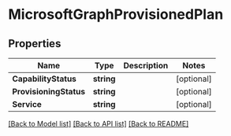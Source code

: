 # MicrosoftGraphProvisionedPlan

## Properties

Name | Type | Description | Notes
------------ | ------------- | ------------- | -------------
**CapabilityStatus** | **string** |  | [optional] 
**ProvisioningStatus** | **string** |  | [optional] 
**Service** | **string** |  | [optional] 

[[Back to Model list]](../README.md#documentation-for-models) [[Back to API list]](../README.md#documentation-for-api-endpoints) [[Back to README]](../README.md)


